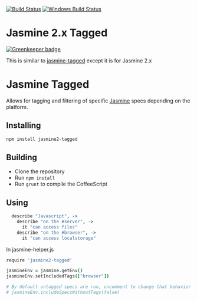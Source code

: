 [![Build Status](https://travis-ci.org/UziTech/jasmine2-tagged.png)](https://travis-ci.org/UziTech/jasmine2-tagged)
[![Windows Build Status](https://ci.appveyor.com/api/projects/status/9vlhm6tark45cyov?svg=true)](https://ci.appveyor.com/project/UziTech/jasmine2-tagged)

# Jasmine 2.x Tagged

[![Greenkeeper badge](https://badges.greenkeeper.io/UziTech/jasmine2-tagged.svg)](https://greenkeeper.io/)

This is similar to [jasmine-tagged](https://github.com/atom/jasmine-tagged) except it is for Jasmine 2.x

# Jasmine Tagged

Allows for tagging and filtering of specific
[Jasmine](https://github.com/pivotal/jasmine) specs depending on the
platform.

## Installing

```sh
npm install jasmine2-tagged
```

## Building
*   Clone the repository
*   Run `npm install`
*   Run `grunt` to compile the CoffeeScript

## Using

```coffeescript
  describe "Javascript", ->
    describe "on the #server", ->
      it "can access files"
    describe "on the #browser", ->
      it "can access localstorage"
```

In jasmine-helper.js

```coffeescript
require 'jasmine2-tagged'

jasmineEnv = jasmine.getEnv()
jasmineEnv.setIncludedTags(["browser"])

# By default untagged specs are run, uncomment to change that behavior
# jasmineEnv.includeSpecsWithoutTags(false)
```
